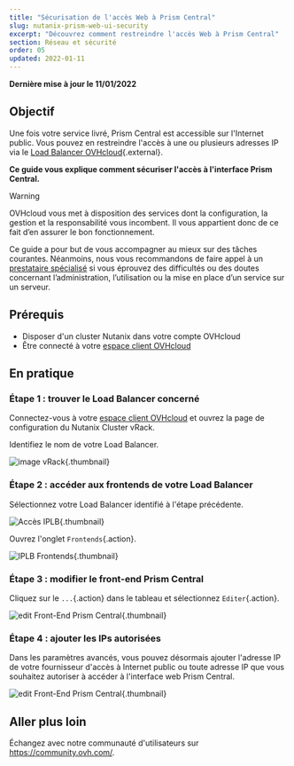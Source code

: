 ```yaml
---
title: "Sécurisation de l'accès Web à Prism Central"
slug: nutanix-prism-web-ui-security
excerpt: "Découvrez comment restreindre l'accès Web à Prism Central"
section: Réseau et sécurité
order: 05
updated: 2022-01-11
---
```


**Dernière mise à jour le 11/01/2022**

## Objectif

Une fois votre service livré, Prism Central est accessible sur l'Internet public. Vous pouvez en restreindre l'accès à une ou plusieurs adresses IP via le [Load Balancer OVHcloud](https://www.ovh.com/ca/fr/solutions/load-balancer/){.external}.

**Ce guide vous explique comment sécuriser l'accès à l'interface Prism Central.**

> [!warning]
> OVHcloud vous met à disposition des services dont la configuration, la gestion et la responsabilité vous incombent. Il vous appartient donc de ce fait d’en assurer le bon fonctionnement.
>
> Ce guide a pour but de vous accompagner au mieux sur des tâches courantes. Néanmoins, nous vous recommandons de faire appel à un [prestataire spécialisé](https://partner.ovhcloud.com/fr-ca/) si vous éprouvez des difficultés ou des doutes concernant l’administration, l’utilisation ou la mise en place d’un service sur un serveur.
>

## Prérequis

- Disposer d'un cluster Nutanix dans votre compte OVHcloud
- Être connecté à votre [espace client OVHcloud](https://ca.ovh.com/auth/?action=gotomanager&from=https://www.ovh.com/ca/fr/&ovhSubsidiary=qc)

## En pratique

### Étape 1 : trouver le Load Balancer concerné

Connectez-vous à votre [espace client OVHcloud](https://ca.ovh.com/auth/?action=gotomanager&from=https://www.ovh.com/ca/fr/&ovhSubsidiary=qc) et ouvrez la page de configuration du Nutanix Cluster vRack.

Identifiez le nom de votre Load Balancer.

![image vRack](images/vRack1.png){.thumbnail}

### Étape 2 : accéder aux frontends de votre Load Balancer

Sélectionnez votre Load Balancer identifié à l'étape précédente.

![Accès IPLB](images/iplb1.png){.thumbnail}

Ouvrez l'onglet `Frontends`{.action}.

![IPLB Frontends](images/iplb2.png){.thumbnail}

### Étape 3 : modifier le front-end Prism Central

Cliquez sur le `...`{.action} dans le tableau et sélectionnez `Editer`{.action}.

![edit Front-End Prism Central](images/iplb3.png){.thumbnail}

### Étape 4 : ajouter les IPs autorisées

Dans les paramètres avancés, vous pouvez désormais ajouter l'adresse IP de votre fournisseur d'accès à Internet public ou toute adresse IP  que vous souhaitez autoriser à accéder à l'interface web Prism Central.

![edit Front-End Prism Central](images/iplb4.png){.thumbnail}

## Aller plus loin

Échangez avec notre communauté d'utilisateurs sur <https://community.ovh.com/>.
